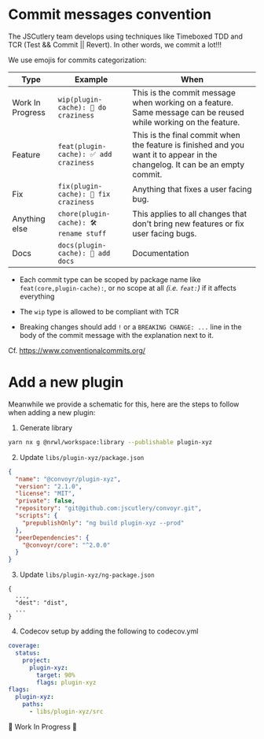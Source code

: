 # Commit messages convention

The JSCutlery team develops using techniques like Timeboxed TDD and TCR (Test && Commit || Revert). In other words, we commit a lot!!!

We use emojis for commits categorization:

| Type             | Example                                | When                                                                                                                         |
| ---------------- | -------------------------------------- | ---------------------------------------------------------------------------------------------------------------------------- |
| Work In Progress | `wip(plugin-cache): 🚧 do craziness`   | This is the commit message when working on a feature. Same message can be reused while working on the feature.               |
| Feature          | `feat(plugin-cache): ✅ add craziness` | This is the final commit when the feature is finished and you want it to appear in the changelog. It can be an empty commit. |
| Fix              | `fix(plugin-cache): 🐞 fix craziness`  | Anything that fixes a user facing bug.                                                                                       |
| Anything else    | `chore(plugin-cache): 🛠 rename stuff`  | This applies to all changes that don't bring new features or fix user facing bugs.                                           |
| Docs             | `docs(plugin-cache): 📝 add docs`      | Documentation                                                                                                                |

- Each commit type can be scoped by package name like `feat(core,plugin-cache):`, or no scope at all _(i.e. `feat:`)_ if it affects everything

- The `wip` type is allowed to be compliant with TCR

- Breaking changes should add `!` or a `BREAKING CHANGE: ...` line in the body of the commit message with the explanation next to it.

Cf. https://www.conventionalcommits.org/

# Add a new plugin

Meanwhile we provide a schematic for this, here are the steps to follow when adding a new plugin:

1. Generate library

```sh
yarn nx g @nrwl/workspace:library --publishable plugin-xyz
```

2. Update `libs/plugin-xyz/package.json`

```json
{
  "name": "@convoyr/plugin-xyz",
  "version": "2.1.0",
  "license": "MIT",
  "private": false,
  "repository": "git@github.com:jscutlery/convoyr.git",
  "scripts": {
    "prepublishOnly": "ng build plugin-xyz --prod"
  },
  "peerDependencies": {
    "@convoyr/core": "^2.0.0"
  }
}
```

3. Update `libs/plugin-xyz/ng-package.json`

```
{
  ...,
  "dest": "dist",
  ...
}
```

4. Codecov setup by adding the following to codecov.yml

```yaml
coverage:
  status:
    project:
      plugin-xyz:
        target: 90%
        flags: plugin-xyz
flags:
  plugin-xyz:
    paths:
      - libs/plugin-xyz/src
```

🚧 Work In Progress 🚧
